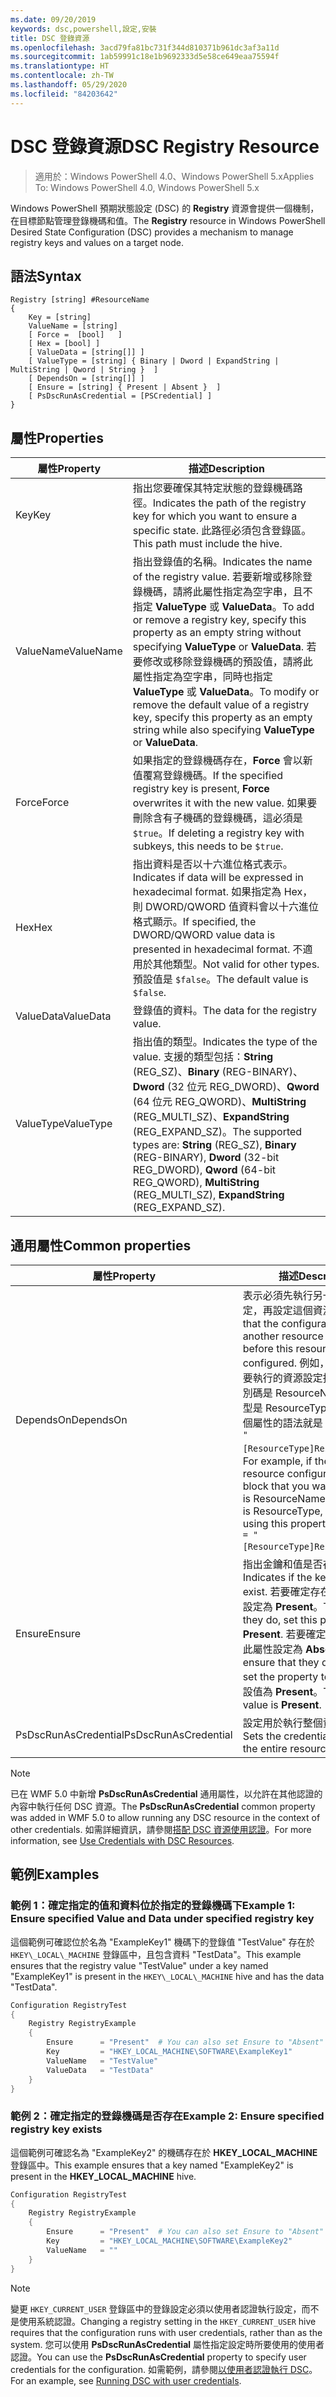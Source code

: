 ```yaml
---
ms.date: 09/20/2019
keywords: dsc,powershell,設定,安裝
title: DSC 登錄資源
ms.openlocfilehash: 3acd79fa81bc731f344d810371b961dc3af3a11d
ms.sourcegitcommit: 1ab59991c18e1b9692333d5e58ce649eaa75594f
ms.translationtype: HT
ms.contentlocale: zh-TW
ms.lasthandoff: 05/29/2020
ms.locfileid: "84203642"
---
```

# <a name="dsc-registry-resource"></a><span data-ttu-id="b4f5a-103">DSC 登錄資源</span><span class="sxs-lookup"><span data-stu-id="b4f5a-103">DSC Registry Resource</span></span>

> <span data-ttu-id="b4f5a-104">適用於：Windows PowerShell 4.0、Windows PowerShell 5.x</span><span class="sxs-lookup"><span data-stu-id="b4f5a-104">Applies To: Windows PowerShell 4.0, Windows PowerShell 5.x</span></span>

<span data-ttu-id="b4f5a-105">Windows PowerShell 預期狀態設定 (DSC) 的 **Registry** 資源會提供一個機制，在目標節點管理登錄機碼和值。</span><span class="sxs-lookup"><span data-stu-id="b4f5a-105">The **Registry** resource in Windows PowerShell Desired State Configuration (DSC) provides a mechanism to manage registry keys and values on a target node.</span></span>

## <a name="syntax"></a><span data-ttu-id="b4f5a-106">語法</span><span class="sxs-lookup"><span data-stu-id="b4f5a-106">Syntax</span></span>

```Syntax
Registry [string] #ResourceName
{
    Key = [string]
    ValueName = [string]
    [ Force =  [bool]   ]
    [ Hex = [bool] ]
    [ ValueData = [string[]] ]
    [ ValueType = [string] { Binary | Dword | ExpandString | MultiString | Qword | String }  ]
    [ DependsOn = [string[]] ]
    [ Ensure = [string] { Present | Absent }  ]
    [ PsDscRunAsCredential = [PSCredential] ]
}
```

## <a name="properties"></a><span data-ttu-id="b4f5a-107">屬性</span><span class="sxs-lookup"><span data-stu-id="b4f5a-107">Properties</span></span>

|<span data-ttu-id="b4f5a-108">屬性</span><span class="sxs-lookup"><span data-stu-id="b4f5a-108">Property</span></span> |<span data-ttu-id="b4f5a-109">描述</span><span class="sxs-lookup"><span data-stu-id="b4f5a-109">Description</span></span> |
|---|---|
|<span data-ttu-id="b4f5a-110">Key</span><span class="sxs-lookup"><span data-stu-id="b4f5a-110">Key</span></span> |<span data-ttu-id="b4f5a-111">指出您要確保其特定狀態的登錄機碼路徑。</span><span class="sxs-lookup"><span data-stu-id="b4f5a-111">Indicates the path of the registry key for which you want to ensure a specific state.</span></span> <span data-ttu-id="b4f5a-112">此路徑必須包含登錄區。</span><span class="sxs-lookup"><span data-stu-id="b4f5a-112">This path must include the hive.</span></span> |
|<span data-ttu-id="b4f5a-113">ValueName</span><span class="sxs-lookup"><span data-stu-id="b4f5a-113">ValueName</span></span> |<span data-ttu-id="b4f5a-114">指出登錄值的名稱。</span><span class="sxs-lookup"><span data-stu-id="b4f5a-114">Indicates the name of the registry value.</span></span> <span data-ttu-id="b4f5a-115">若要新增或移除登錄機碼，請將此屬性指定為空字串，且不指定 **ValueType** 或 **ValueData**。</span><span class="sxs-lookup"><span data-stu-id="b4f5a-115">To add or remove a registry key, specify this property as an empty string without specifying **ValueType** or **ValueData**.</span></span> <span data-ttu-id="b4f5a-116">若要修改或移除登錄機碼的預設值，請將此屬性指定為空字串，同時也指定 **ValueType** 或 **ValueData**。</span><span class="sxs-lookup"><span data-stu-id="b4f5a-116">To modify or remove the default value of a registry key, specify this property as an empty string while also specifying **ValueType** or **ValueData**.</span></span> |
|<span data-ttu-id="b4f5a-117">Force</span><span class="sxs-lookup"><span data-stu-id="b4f5a-117">Force</span></span> |<span data-ttu-id="b4f5a-118">如果指定的登錄機碼存在，**Force** 會以新值覆寫登錄機碼。</span><span class="sxs-lookup"><span data-stu-id="b4f5a-118">If the specified registry key is present, **Force** overwrites it with the new value.</span></span> <span data-ttu-id="b4f5a-119">如果要刪除含有子機碼的登錄機碼，這必須是 `$true`。</span><span class="sxs-lookup"><span data-stu-id="b4f5a-119">If deleting a registry key with subkeys, this needs to be `$true`.</span></span> |
|<span data-ttu-id="b4f5a-120">Hex</span><span class="sxs-lookup"><span data-stu-id="b4f5a-120">Hex</span></span> |<span data-ttu-id="b4f5a-121">指出資料是否以十六進位格式表示。</span><span class="sxs-lookup"><span data-stu-id="b4f5a-121">Indicates if data will be expressed in hexadecimal format.</span></span> <span data-ttu-id="b4f5a-122">如果指定為 Hex，則 DWORD/QWORD 值資料會以十六進位格式顯示。</span><span class="sxs-lookup"><span data-stu-id="b4f5a-122">If specified, the DWORD/QWORD value data is presented in hexadecimal format.</span></span> <span data-ttu-id="b4f5a-123">不適用於其他類型。</span><span class="sxs-lookup"><span data-stu-id="b4f5a-123">Not valid for other types.</span></span> <span data-ttu-id="b4f5a-124">預設值是 `$false`。</span><span class="sxs-lookup"><span data-stu-id="b4f5a-124">The default value is `$false`.</span></span> |
|<span data-ttu-id="b4f5a-125">ValueData</span><span class="sxs-lookup"><span data-stu-id="b4f5a-125">ValueData</span></span> |<span data-ttu-id="b4f5a-126">登錄值的資料。</span><span class="sxs-lookup"><span data-stu-id="b4f5a-126">The data for the registry value.</span></span> |
|<span data-ttu-id="b4f5a-127">ValueType</span><span class="sxs-lookup"><span data-stu-id="b4f5a-127">ValueType</span></span> |<span data-ttu-id="b4f5a-128">指出值的類型。</span><span class="sxs-lookup"><span data-stu-id="b4f5a-128">Indicates the type of the value.</span></span> <span data-ttu-id="b4f5a-129">支援的類型包括：**String** (REG_SZ)、**Binary** (REG-BINARY)、**Dword** (32 位元 REG_DWORD)、**Qword** (64 位元 REG_QWORD)、**MultiString** (REG_MULTI_SZ)、**ExpandString** (REG_EXPAND_SZ)。</span><span class="sxs-lookup"><span data-stu-id="b4f5a-129">The supported types are: **String** (REG_SZ), **Binary** (REG-BINARY), **Dword** (32-bit REG_DWORD), **Qword** (64-bit REG_QWORD), **MultiString** (REG_MULTI_SZ), **ExpandString** (REG_EXPAND_SZ).</span></span> |

## <a name="common-properties"></a><span data-ttu-id="b4f5a-130">通用屬性</span><span class="sxs-lookup"><span data-stu-id="b4f5a-130">Common properties</span></span>

|<span data-ttu-id="b4f5a-131">屬性</span><span class="sxs-lookup"><span data-stu-id="b4f5a-131">Property</span></span> |<span data-ttu-id="b4f5a-132">描述</span><span class="sxs-lookup"><span data-stu-id="b4f5a-132">Description</span></span> |
|---|---|
|<span data-ttu-id="b4f5a-133">DependsOn</span><span class="sxs-lookup"><span data-stu-id="b4f5a-133">DependsOn</span></span> |<span data-ttu-id="b4f5a-134">表示必須先執行另一個資源的設定，再設定這個資源。</span><span class="sxs-lookup"><span data-stu-id="b4f5a-134">Indicates that the configuration of another resource must run before this resource is configured.</span></span> <span data-ttu-id="b4f5a-135">例如，如果第一個想要執行的資源設定指令碼區塊識別碼是 ResourceName，而其類型是 ResourceType，則使用這個屬性的語法就是 `DependsOn = "[ResourceType]ResourceName"`。</span><span class="sxs-lookup"><span data-stu-id="b4f5a-135">For example, if the ID of the resource configuration script block that you want to run first is ResourceName and its type is ResourceType, the syntax for using this property is `DependsOn = "[ResourceType]ResourceName"`.</span></span> |
|<span data-ttu-id="b4f5a-136">Ensure</span><span class="sxs-lookup"><span data-stu-id="b4f5a-136">Ensure</span></span> |<span data-ttu-id="b4f5a-137">指出金鑰和值是否存在。</span><span class="sxs-lookup"><span data-stu-id="b4f5a-137">Indicates if the key and value exist.</span></span> <span data-ttu-id="b4f5a-138">若要確定存在，可將此屬性設定為 **Present**。</span><span class="sxs-lookup"><span data-stu-id="b4f5a-138">To ensure that they do, set this property to **Present**.</span></span> <span data-ttu-id="b4f5a-139">若要確定不存在，可將此屬性設定為 **Absent**。</span><span class="sxs-lookup"><span data-stu-id="b4f5a-139">To ensure that they do not exist, set the property to **Absent**.</span></span> <span data-ttu-id="b4f5a-140">預設值為 **Present**。</span><span class="sxs-lookup"><span data-stu-id="b4f5a-140">The default value is **Present**.</span></span> |
|<span data-ttu-id="b4f5a-141">PsDscRunAsCredential</span><span class="sxs-lookup"><span data-stu-id="b4f5a-141">PsDscRunAsCredential</span></span> |<span data-ttu-id="b4f5a-142">設定用於執行整個資源的認證。</span><span class="sxs-lookup"><span data-stu-id="b4f5a-142">Sets the credential for running the entire resource as.</span></span> |

> [!NOTE]
> <span data-ttu-id="b4f5a-143">已在 WMF 5.0 中新增 **PsDscRunAsCredential** 通用屬性，以允許在其他認證的內容中執行任何 DSC 資源。</span><span class="sxs-lookup"><span data-stu-id="b4f5a-143">The **PsDscRunAsCredential** common property was added in WMF 5.0 to allow running any DSC resource in the context of other credentials.</span></span> <span data-ttu-id="b4f5a-144">如需詳細資訊，請參閱[搭配 DSC 資源使用認證](../../../configurations/runasuser.md)。</span><span class="sxs-lookup"><span data-stu-id="b4f5a-144">For more information, see [Use Credentials with DSC Resources](../../../configurations/runasuser.md).</span></span>

## <a name="examples"></a><span data-ttu-id="b4f5a-145">範例</span><span class="sxs-lookup"><span data-stu-id="b4f5a-145">Examples</span></span>

### <a name="example-1-ensure-specified-value-and-data-under-specified-registry-key"></a><span data-ttu-id="b4f5a-146">範例 1：確定指定的值和資料位於指定的登錄機碼下</span><span class="sxs-lookup"><span data-stu-id="b4f5a-146">Example 1: Ensure specified Value and Data under specified registry key</span></span>

<span data-ttu-id="b4f5a-147">這個範例可確認位於名為 "ExampleKey1" 機碼下的登錄值 "TestValue" 存在於 `HKEY\_LOCAL\_MACHINE` 登錄區中，且包含資料 "TestData"。</span><span class="sxs-lookup"><span data-stu-id="b4f5a-147">This example ensures that the registry value "TestValue" under a key named "ExampleKey1" is present in the `HKEY\_LOCAL\_MACHINE` hive and has the data "TestData".</span></span>

```powershell
Configuration RegistryTest
{
    Registry RegistryExample
    {
        Ensure      = "Present"  # You can also set Ensure to "Absent"
        Key         = "HKEY_LOCAL_MACHINE\SOFTWARE\ExampleKey1"
        ValueName   = "TestValue"
        ValueData   = "TestData"
    }
}
```

### <a name="example-2-ensure-specified-registry-key-exists"></a><span data-ttu-id="b4f5a-148">範例 2：確定指定的登錄機碼是否存在</span><span class="sxs-lookup"><span data-stu-id="b4f5a-148">Example 2: Ensure specified registry key exists</span></span>

<span data-ttu-id="b4f5a-149">這個範例可確認名為 "ExampleKey2" 的機碼存在於 **HKEY\_LOCAL\_MACHINE** 登錄區中。</span><span class="sxs-lookup"><span data-stu-id="b4f5a-149">This example ensures that a key named "ExampleKey2" is present in the **HKEY\_LOCAL\_MACHINE** hive.</span></span>

```powershell
Configuration RegistryTest
{
    Registry RegistryExample
    {
        Ensure      = "Present"  # You can also set Ensure to "Absent"
        Key         = "HKEY_LOCAL_MACHINE\SOFTWARE\ExampleKey2"
        ValueName   = ""
    }
}
```

> [!NOTE]
> <span data-ttu-id="b4f5a-150">變更 `HKEY_CURRENT_USER` 登錄區中的登錄設定必須以使用者認證執行設定，而不是使用系統認證。</span><span class="sxs-lookup"><span data-stu-id="b4f5a-150">Changing a registry setting in the `HKEY_CURRENT_USER` hive requires that the configuration runs with user credentials, rather than as the system.</span></span> <span data-ttu-id="b4f5a-151">您可以使用 **PsDscRunAsCredential** 屬性指定設定時所要使用的使用者認證。</span><span class="sxs-lookup"><span data-stu-id="b4f5a-151">You can use the **PsDscRunAsCredential** property to specify user credentials for the configuration.</span></span> <span data-ttu-id="b4f5a-152">如需範例，請參閱[以使用者認證執行 DSC](../../../configurations/runAsUser.md)。</span><span class="sxs-lookup"><span data-stu-id="b4f5a-152">For an example, see [Running DSC with user credentials](../../../configurations/runAsUser.md).</span></span>

